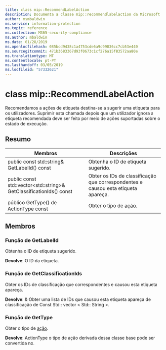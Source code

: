 ```yaml
---
title: class mip::RecommendLabelAction
description: Documenta a classe mip::recommendlabelaction da Microsoft Information Protection (MIP) SDK.
author: msmbaldwin
ms.service: information-protection
ms.topic: reference
ms.collection: M365-security-compliance
ms.author: mbaldwin
ms.date: 01/28/2019
ms.openlocfilehash: 085bcd9438c1a4753cde6a9c99036cc7cb53e440
ms.sourcegitcommit: 471b3683367d93f0673c1cf276a15f83572aa80e
ms.translationtype: MT
ms.contentlocale: pt-PT
ms.lasthandoff: 03/05/2019
ms.locfileid: "57332621"
---
```

# <a name="class-miprecommendlabelaction"></a>class mip::RecommendLabelAction 
Recomendamos a ações de etiqueta destina-se a sugerir uma etiqueta para os utilizadores. Suprimir esta chamada depois que um utilizador ignora a etiqueta recomendada deve ser feito por meio de ações suportadas sobre o estado de execução.
  
## <a name="summary"></a>Resumo
 Membros                        | Descrições                                
--------------------------------|---------------------------------------------
public const std::string& GetLabelId() const  |  Obtenha o ID de etiqueta sugerido.
public const std::vector\<std::string\>& GetClassificationIds() const  |  Obter os IDs de classificação que correspondentes e causou esta etiqueta apareça.
público GetType() de ActionType const  |  Obter o tipo de [ação](class_mip_action.md).
  
## <a name="members"></a>Membros
  
### <a name="getlabelid-function"></a>Função de GetLabelId
Obtenha o ID de etiqueta sugerido.

  
**Devolve**: O ID da etiqueta.
  
### <a name="getclassificationids-function"></a>Função de GetClassificationIds
Obter os IDs de classificação que correspondentes e causou esta etiqueta apareça.

  
**Devolve**: & Obter uma lista de IDs que causou esta etiqueta apareça de classificação de Const Std:: vector < Std:: String >.
  
### <a name="gettype-function"></a>Função de GetType
Obter o tipo de [ação](class_mip_action.md).

  
**Devolve**: ActionType o tipo de ação derivada dessa classe base pode ser convertida no.
